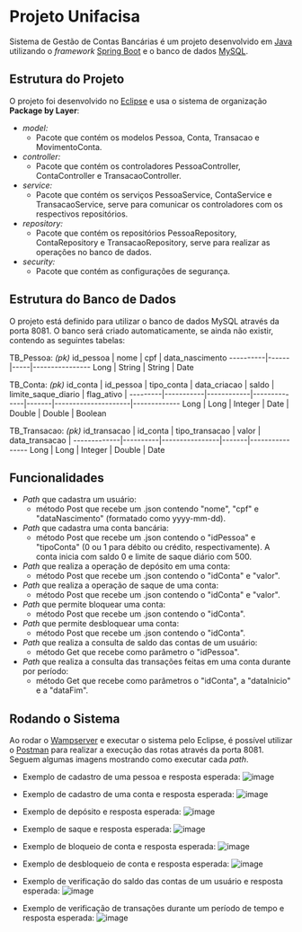 # Projeto Unifacisa
Sistema de Gestão de Contas Bancárias é um projeto desenvolvido em [Java](https://www.java.com/) utilizando o <i>framework</i> [Spring Boot](https://spring.io/) e o banco de dados [MySQL](https://www.mysql.com/).

## Estrutura do Projeto
O projeto foi desenvolvido no [Eclipse](https://www.eclipse.org/) e usa o sistema de organização <b>Package by Layer</b>: 
* <i>model:</i>
  * Pacote que contém os modelos Pessoa, Conta, Transacao e MovimentoConta.
* <i>controller:</i>
  * Pacote que contém os controladores PessoaController, ContaController e TransacaoController.
* <i>service:</i>
  * Pacote que contém os serviços PessoaService, ContaService e TransacaoService, serve para comunicar os controladores com os respectivos repositórios.
* <i>repository:</i>
  * Pacote que contém os repositórios PessoaRepository, ContaRepository e TransacaoRepository, serve para realizar as operações no banco de dados.
* <i>security:</i>
  * Pacote que contém as configurações de segurança.

## Estrutura do Banco de Dados
O projeto está definido para utilizar o banco de dados MySQL através da porta 8081. O banco será criado automaticamente, se ainda não existir, contendo as seguintes tabelas:

TB_Pessoa:
<i>(pk)</i> id_pessoa | nome | cpf | data_nascimento
----------|------|-----|----------------
Long | String | String | Date

TB_Conta:
<i>(pk)</i> id_conta | id_pessoa | tipo_conta | data_criacao | saldo | limite_saque_diario | flag_ativo |
---------|-----------|------------|--------------|-------|---------------------|-------------
Long | Long | Integer | Date | Double | Double | Boolean

TB_Transacao:
<i>(pk)</i> id_transacao | id_conta | tipo_transacao | valor | data_transacao |
-------------|----------|----------------|-------|----------------
Long | Long | Integer | Double | Date

## Funcionalidades
* <i>Path</i> que cadastra um usuário:
  * método Post que recebe um .json contendo "nome", "cpf" e "dataNascimento" (formatado como yyyy-mm-dd).
* <i>Path</i> que cadastra uma conta bancária:
  * método Post que recebe um .json contendo o "idPessoa" e "tipoConta" (0 ou 1 para débito ou crédito, respectivamente). A conta inicia com saldo 0 e limite de saque diário com 500.
* <i>Path</i> que realiza a operação de depósito em uma conta:
  * método Post que recebe um .json contendo o "idConta" e "valor".
* <i>Path</i> que realiza a operação de saque de uma conta:
  * método Post que recebe um .json contendo o "idConta" e "valor".
* <i>Path</i> que permite bloquear uma conta:
  * método Post que recebe um .json contendo o "idConta".
* <i>Path</i> que permite desbloquear uma conta:
  * método Post que recebe um .json contendo o "idConta".
* <i>Path</i> que realiza a consulta de saldo das contas de um usuário:
  * método Get que recebe como parâmetro o "idPessoa".
* <i>Path</i> que realiza a consulta das transações feitas em uma conta durante por período:
  * método Get que recebe como parâmetros o "idConta", a "dataInicio" e a "dataFim".

## Rodando o Sistema
Ao rodar o [Wampserver](https://www.wampserver.com/) e executar o sistema pelo Eclipse, é possível utilizar o [Postman](https://www.postman.com/) para realizar a execução das rotas através da porta 8081. Seguem algumas imagens mostrando como executar cada <i>path</i>.

* Exemplo de cadastro de uma pessoa e resposta esperada:
![image](https://user-images.githubusercontent.com/26439598/119240153-61441280-bb24-11eb-97aa-b0ccfb0060f0.png)

* Exemplo de cadastro de uma conta e resposta esperada:
![image](https://user-images.githubusercontent.com/26439598/119240202-92244780-bb24-11eb-9b92-0a76c965df53.png)

* Exemplo de depósito e resposta esperada:
![image](https://user-images.githubusercontent.com/26439598/119240270-e4656880-bb24-11eb-941e-b87eb7ed7943.png)

* Exemplo de saque e resposta esperada:
![image](https://user-images.githubusercontent.com/26439598/119240282-f6dfa200-bb24-11eb-99a1-319ce4661657.png)

* Exemplo de bloqueio de conta e resposta esperada:
![image](https://user-images.githubusercontent.com/26439598/119240298-0a8b0880-bb25-11eb-90d8-d769b3baac02.png)

* Exemplo de desbloqueio de conta e resposta esperada:
![image](https://user-images.githubusercontent.com/26439598/119240305-17a7f780-bb25-11eb-8294-21e999656729.png)

* Exemplo de verificação do saldo das contas de um usuário e resposta esperada:
![image](https://user-images.githubusercontent.com/26439598/119240321-2f7f7b80-bb25-11eb-8db2-6c3ff82c8c15.png)

* Exemplo de verificação de transações durante um período de tempo e resposta esperada:
![image](https://user-images.githubusercontent.com/26439598/119240340-458d3c00-bb25-11eb-9eeb-3d7541b59d1b.png)
